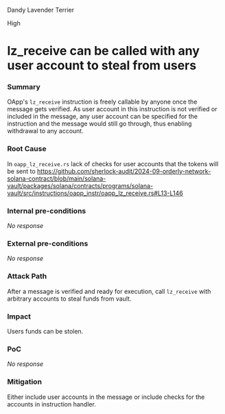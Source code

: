 Dandy Lavender Terrier

High

# lz_receive can be called with any user account to steal from users

### Summary

OApp's `lz_receive` instruction is freely callable by anyone once the message gets verified. As user account in this instruction is not verified or included in the message, any user account can be specified for the instruction and the message would still go through, thus enabling withdrawal to any account.

### Root Cause

In `oapp_lz_receive.rs` lack of checks for user accounts that the tokens will be sent to
https://github.com/sherlock-audit/2024-09-orderly-network-solana-contract/blob/main/solana-vault/packages/solana/contracts/programs/solana-vault/src/instructions/oapp_instr/oapp_lz_receive.rs#L13-L146

### Internal pre-conditions

_No response_

### External pre-conditions

_No response_

### Attack Path

After a message is verified and ready for execution, call `lz_receive` with arbitrary accounts to steal funds from vault.

### Impact

Users funds can be stolen.

### PoC

_No response_

### Mitigation

Either include user accounts in the message or include checks for the accounts in instruction handler.